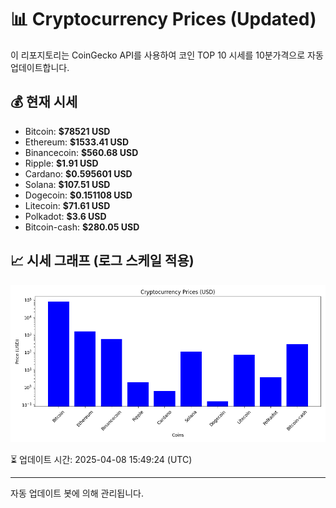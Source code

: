 
# 📊 Cryptocurrency Prices (Updated)

이 리포지토리는 CoinGecko API를 사용하여 코인 TOP 10 시세를 10분가격으로 자동 업데이트합니다.

## 💰 현재 시세
- Bitcoin: **$78521 USD**
- Ethereum: **$1533.41 USD**
- Binancecoin: **$560.68 USD**
- Ripple: **$1.91 USD**
- Cardano: **$0.595601 USD**
- Solana: **$107.51 USD**
- Dogecoin: **$0.151108 USD**
- Litecoin: **$71.61 USD**
- Polkadot: **$3.6 USD**
- Bitcoin-cash: **$280.05 USD**

## 📈 시세 그래프 (로그 스케일 적용)
![Crypto Prices](crypto_prices.png)

⏳ 업데이트 시간: 2025-04-08 15:49:24 (UTC)

---
자동 업데이트 봇에 의해 관리됩니다.
